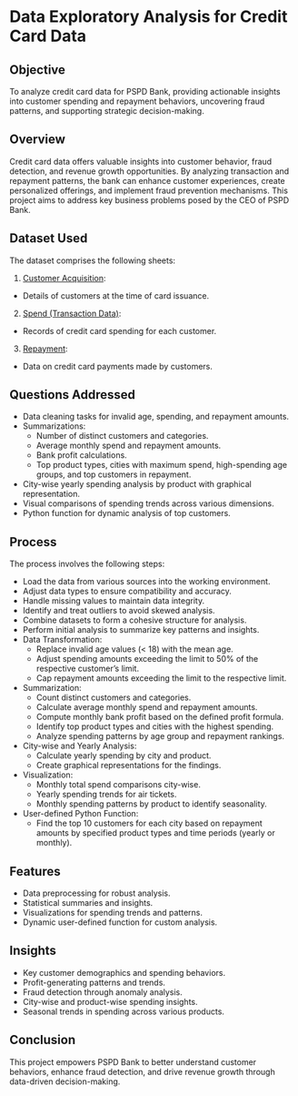 # Data Exploratory Analysis for Credit Card Data
## Objective
To analyze credit card data for PSPD Bank, providing actionable insights into customer spending and repayment behaviors, uncovering fraud patterns, and supporting strategic decision-making.
## Overview
Credit card data offers valuable insights into customer behavior, fraud detection, and revenue growth opportunities. By analyzing transaction and repayment patterns, the bank can enhance customer experiences, create personalized offerings, and implement fraud prevention mechanisms. This project aims to address key business problems posed by the CEO of PSPD Bank.
## Dataset Used
The dataset comprises the following sheets:
1.	<a href="https://github.com/SourabhaSekharRout/Data-Exploratory-Analysis-for-Credit-Card-Data/blob/main/Customer%20Acqusition.csv">Customer Acquisition</a>:
   - Details of customers at the time of card issuance.
2.	<a href="https://github.com/SourabhaSekharRout/Data-Exploratory-Analysis-for-Credit-Card-Data/blob/main/spend.csv">Spend (Transaction Data)</a>:
   - Records of credit card spending for each customer.
3.	<a href="https://github.com/SourabhaSekharRout/Data-Exploratory-Analysis-for-Credit-Card-Data/blob/main/Repayment.csv">Repayment</a>:
   - Data on credit card payments made by customers.
## Questions Addressed
- Data cleaning tasks for invalid age, spending, and repayment amounts.
- Summarizations:
  - Number of distinct customers and categories.
  - Average monthly spend and repayment amounts.
  - Bank profit calculations.
  - Top product types, cities with maximum spend, high-spending age groups, and top customers in repayment.
- City-wise yearly spending analysis by product with graphical representation.
- Visual comparisons of spending trends across various dimensions.
- Python function for dynamic analysis of top customers.
## Process
The process involves the following steps:
- Load the data from various sources into the working environment.
- Adjust data types to ensure compatibility and accuracy.
- Handle missing values to maintain data integrity.
- Identify and treat outliers to avoid skewed analysis.
- Combine datasets to form a cohesive structure for analysis.
- Perform initial analysis to summarize key patterns and insights.
- Data Transformation:
  - Replace invalid age values (< 18) with the mean age.
  - Adjust spending amounts exceeding the limit to 50% of the respective customer’s limit.
  - Cap repayment amounts exceeding the limit to the respective limit.
- Summarization:
  - Count distinct customers and categories.
  - Calculate average monthly spend and repayment amounts.
  - Compute monthly bank profit based on the defined profit formula.
  - Identify top product types and cities with the highest spending.
  - Analyze spending patterns by age group and repayment rankings.
- City-wise and Yearly Analysis:
  - Calculate yearly spending by city and product.
  - Create graphical representations for the findings.
- Visualization:
  - Monthly total spend comparisons city-wise.
  - Yearly spending trends for air tickets.
  - Monthly spending patterns by product to identify seasonality.
- User-defined Python Function:
  - Find the top 10 customers for each city based on repayment amounts by specified product types and time periods (yearly or monthly).
## Features
- Data preprocessing for robust analysis.
- Statistical summaries and insights.
- Visualizations for spending trends and patterns.
- Dynamic user-defined function for custom analysis.
## Insights
- Key customer demographics and spending behaviors.
- Profit-generating patterns and trends.
- Fraud detection through anomaly analysis.
- City-wise and product-wise spending insights.
- Seasonal trends in spending across various products.
## Conclusion
This project empowers PSPD Bank to better understand customer behaviors, enhance fraud detection, and drive revenue growth through data-driven decision-making.
